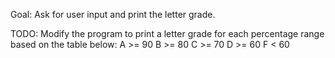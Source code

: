 

Goal: Ask for user input and print the letter grade.

TODO: Modify the program to print a letter grade for each percentage range based on the table below:
      A >= 90
      B >= 80
      C >= 70
      D >= 60
      F < 60

